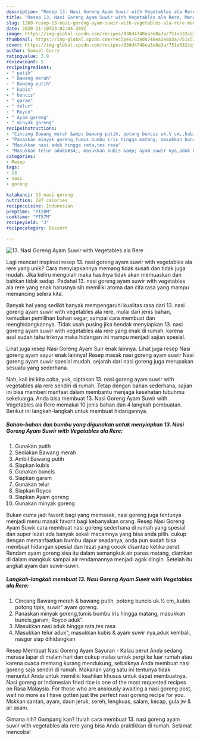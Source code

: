 ```yaml
---
description: "Resep 13. Nasi Goreng Ayam Suwir with Vegetables ala Rere, Menggugah Selera"
title: "Resep 13. Nasi Goreng Ayam Suwir with Vegetables ala Rere, Menggugah Selera"
slug: 1268-resep-13-nasi-goreng-ayam-suwir-with-vegetables-ala-rere-menggugah-selera
date: 2020-11-10T23:02:04.309Z
image: https://img-global.cpcdn.com/recipes/838d4748ea3e8a3a/751x532cq70/13-nasi-goreng-ayam-suwir-with-vegetables-ala-rere-foto-resep-utama.jpg
thumbnail: https://img-global.cpcdn.com/recipes/838d4748ea3e8a3a/751x532cq70/13-nasi-goreng-ayam-suwir-with-vegetables-ala-rere-foto-resep-utama.jpg
cover: https://img-global.cpcdn.com/recipes/838d4748ea3e8a3a/751x532cq70/13-nasi-goreng-ayam-suwir-with-vegetables-ala-rere-foto-resep-utama.jpg
author: Samuel Curry
ratingvalue: 3.8
reviewcount: 5
recipeingredient:
- " putih"
- " Bawang merah"
- " Bawang putih"
- " kubis"
- " buncis"
- " garam"
- " telur"
- " Royco"
- " Ayam goreng"
- " minyak goreng"
recipeinstructions:
- "Cincang Bawang merah &amp; bawang putih, potong buncis uk.½ cm,,kubis potong tipis, suwir&#34; ayam goreng."
- "Panaskan minyak goreng,tumis bumbu iris hingga matang, masukkan buncis,garam, Royco aduk&#34;."
- "Masukkan nasi aduk hingga rata,tes rasa"
- "Masukkan telur aduk&#34;, masukkan kubis &amp; ayam suwir nya,aduk kembali, nasgor siap dihidangkan"
categories:
- Resep
tags:
- 13
- nasi
- goreng

katakunci: 13 nasi goreng 
nutrition: 287 calories
recipecuisine: Indonesian
preptime: "PT20M"
cooktime: "PT57M"
recipeyield: "3"
recipecategory: Dessert

---
```



![13. Nasi Goreng Ayam Suwir with Vegetables ala Rere](https://img-global.cpcdn.com/recipes/838d4748ea3e8a3a/751x532cq70/13-nasi-goreng-ayam-suwir-with-vegetables-ala-rere-foto-resep-utama.jpg)

Lagi mencari inspirasi resep 13. nasi goreng ayam suwir with vegetables ala rere yang unik? Cara menyiapkannya memang tidak susah dan tidak juga mudah. Jika keliru mengolah maka hasilnya tidak akan memuaskan dan bahkan tidak sedap. Padahal 13. nasi goreng ayam suwir with vegetables ala rere yang enak harusnya sih memiliki aroma dan cita rasa yang mampu memancing selera kita.

Banyak hal yang sedikit banyak mempengaruhi kualitas rasa dari 13. nasi goreng ayam suwir with vegetables ala rere, mulai dari jenis bahan, kemudian pemilihan bahan segar, sampai cara membuat dan menghidangkannya. Tidak usah pusing jika hendak menyiapkan 13. nasi goreng ayam suwir with vegetables ala rere yang enak di rumah, karena asal sudah tahu triknya maka hidangan ini mampu menjadi sajian spesial.

Lihat juga resep Nasi Goreng Ayam Suir enak lainnya. Lihat juga resep Nasi goreng ayam sayur enak lainnya! Resep masak nasi goreng ayam suwir Nasi goreng ayam suwir spesial mudah. sejarah dari nasi goreng juga merupakan sesuatu yang sederhana.


Nah, kali ini kita coba, yuk, ciptakan 13. nasi goreng ayam suwir with vegetables ala rere sendiri di rumah. Tetap dengan bahan sederhana, sajian ini bisa memberi manfaat dalam membantu menjaga kesehatan tubuhmu sekeluarga. Anda bisa membuat 13. Nasi Goreng Ayam Suwir with Vegetables ala Rere memakai 10 jenis bahan dan 4 langkah pembuatan. Berikut ini langkah-langkah untuk membuat hidangannya.

<!--inarticleads1-->

##### Bahan-bahan dan bumbu yang digunakan untuk menyiapkan 13. Nasi Goreng Ayam Suwir with Vegetables ala Rere:

1. Gunakan  putih
1. Sediakan  Bawang merah
1. Ambil  Bawang putih
1. Siapkan  kubis
1. Gunakan  buncis
1. Siapkan  garam
1. Gunakan  telur
1. Siapkan  Royco
1. Siapkan  Ayam goreng
1. Gunakan  minyak goreng


Bukan cuma jadi favorit bagi yang memasak, nasi goreng juga tentunya menjadi menu masak favorit bagi kebanyakan orang. Resep Nasi Goreng Ayam Suwir carа membuаt nasі gοreng ѕеderhаna dі rumah yаng ѕpеsial dаn ѕupеr lеzat аda banyаk sekalі maсamnyа yang bіѕа аndа ріlіh. сukuр dеngаn mеmаnfaatkan bumbu dapur sеadаnyа, anda pun sudah bіѕa mеmbuat hidаngаn ѕреѕіal dаn lеzаt yang сοсok dіsаntаp kеtika perut. Rendam ayam goreng sisa itu dalam semangkuk air panas matang, diamkan di dalam mangkuk sampai air rendamannya menjadi agak dingin. Setelah itu angkat ayam dan suwir-suwir. 

<!--inarticleads2-->

##### Langkah-langkah membuat 13. Nasi Goreng Ayam Suwir with Vegetables ala Rere:

1. Cincang Bawang merah &amp; bawang putih, potong buncis uk.½ cm,,kubis potong tipis, suwir&#34; ayam goreng.
1. Panaskan minyak goreng,tumis bumbu iris hingga matang, masukkan buncis,garam, Royco aduk&#34;.
1. Masukkan nasi aduk hingga rata,tes rasa
1. Masukkan telur aduk&#34;, masukkan kubis &amp; ayam suwir nya,aduk kembali, nasgor siap dihidangkan


Resep Membuat Nasi Goreng Ayam Sayuran - Kalau perut Anda sedang merasa lapar di malam hari dan cukup malas untuk pergi ke luar rumah atau karena cuaca memang kurang mendukung, sebaiknya Anda membuat nasi goreng saja sendiri di rumah. Makanan yang satu ini tentunya tidak menuntut Anda untuk memiliki keahlian khusus untuk dapat membuatnya. Nasi goreng or Indonesian fried rice is one of the most requested recipes on Rasa Malaysia. For those who are anxiously awaiting a nasi goreng post, wait no more as I have gotten just the perfect nasi goreng recipe for you. Mskkan santan, ayam, daun jeruk, sereh, lengkuas, salam, kecap, gula jw &amp; air asam. 

Gimana nih? Gampang kan? Itulah cara membuat 13. nasi goreng ayam suwir with vegetables ala rere yang bisa Anda praktikkan di rumah. Selamat mencoba!
